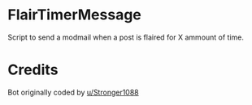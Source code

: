 # FlairTimerMessage
Script to send a modmail when a post is flaired for X ammount of time. 

# Credits

Bot originally coded by [u/Stronger1088](https://old.reddit.com/user/Stronger1088)
